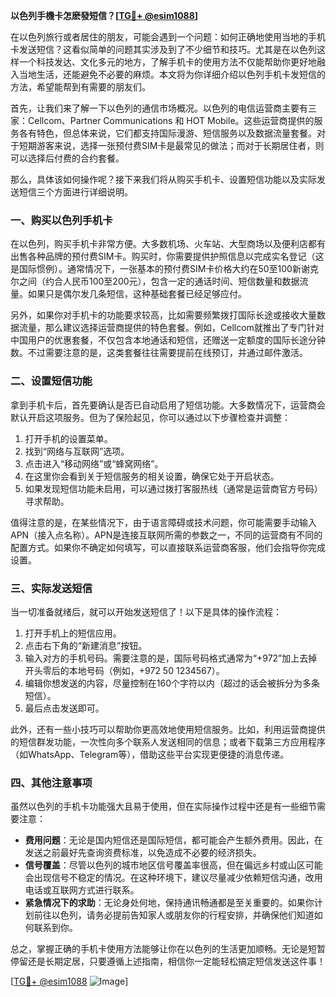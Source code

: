 **以色列手機卡怎麽發短信？[[TG💪+ @esim1088](https://t.me/s/esim1088)]**

在以色列旅行或者居住的朋友，可能会遇到一个问题：如何正确地使用当地的手机卡发送短信？这看似简单的问题其实涉及到了不少细节和技巧。尤其是在以色列这样一个科技发达、文化多元的地方，了解手机卡的使用方法不仅能帮助你更好地融入当地生活，还能避免不必要的麻烦。本文将为你详细介绍以色列手机卡发短信的方法，希望能帮到有需要的朋友们。

首先，让我们来了解一下以色列的通信市场概况。以色列的电信运营商主要有三家：Cellcom、Partner Communications 和 HOT Mobile。这些运营商提供的服务各有特色，但总体来说，它们都支持国际漫游、短信服务以及数据流量套餐。对于短期游客来说，选择一张预付费SIM卡是最常见的做法；而对于长期居住者，则可以选择后付费的合约套餐。

那么，具体该如何操作呢？接下来我们将从购买手机卡、设置短信功能以及实际发送短信三个方面进行详细说明。

### **一、购买以色列手机卡**

在以色列，购买手机卡非常方便。大多数机场、火车站、大型商场以及便利店都有出售各种品牌的预付费SIM卡。购买时，你需要提供护照信息以完成实名登记（这是国际惯例）。通常情况下，一张基本的预付费SIM卡价格大约在50至100新谢克尔之间（约合人民币100至200元），包含一定的通话时间、短信数量和数据流量。如果只是偶尔发几条短信，这种基础套餐已经足够应付。

另外，如果你对手机卡的功能要求较高，比如需要频繁拨打国际长途或接收大量数据流量，那么建议选择运营商提供的特色套餐。例如，Cellcom就推出了专门针对中国用户的优惠套餐，不仅包含本地通话和短信，还赠送一定额度的国际长途分钟数。不过需要注意的是，这类套餐往往需要提前在线预订，并通过邮件激活。

### **二、设置短信功能**

拿到手机卡后，首先要确认是否已自动启用了短信功能。大多数情况下，运营商会默认开启这项服务。但为了保险起见，你可以通过以下步骤检查并调整：

1. 打开手机的设置菜单。
2. 找到“网络与互联网”选项。
3. 点击进入“移动网络”或“蜂窝网络”。
4. 在这里你会看到关于短信服务的相关设置，确保它处于开启状态。
5. 如果发现短信功能未启用，可以通过拨打客服热线（通常是运营商官方号码）寻求帮助。

值得注意的是，在某些情况下，由于语言障碍或技术问题，你可能需要手动输入APN（接入点名称）。APN是连接互联网所需的参数之一，不同的运营商有不同的配置方式。如果你不确定如何填写，可以直接联系运营商客服，他们会指导你完成设置。

### **三、实际发送短信**

当一切准备就绪后，就可以开始发送短信了！以下是具体的操作流程：

1. 打开手机上的短信应用。
2. 点击右下角的“新建消息”按钮。
3. 输入对方的手机号码。需要注意的是，国际号码格式通常为“+972”加上去掉开头零后的本地号码（例如，+972 50 1234567）。
4. 编辑你想发送的内容，尽量控制在160个字符以内（超过的话会被拆分为多条短信）。
5. 最后点击发送即可。

此外，还有一些小技巧可以帮助你更高效地使用短信服务。比如，利用运营商提供的短信群发功能，一次性向多个联系人发送相同的信息；或者下载第三方应用程序（如WhatsApp、Telegram等），借助这些平台实现更便捷的消息传递。

### **四、其他注意事项**

虽然以色列的手机卡功能强大且易于使用，但在实际操作过程中还是有一些细节需要注意：

- **费用问题**：无论是国内短信还是国际短信，都可能会产生额外费用。因此，在发送之前最好先查询资费标准，以免造成不必要的经济损失。
- **信号覆盖**：尽管以色列的城市地区信号覆盖率很高，但在偏远乡村或山区可能会出现信号不稳定的情况。在这种环境下，建议尽量减少依赖短信沟通，改用电话或互联网方式进行联系。
- **紧急情况下的求助**：无论身处何地，保持通讯畅通都是至关重要的。如果你计划前往以色列，请务必提前告知家人或朋友你的行程安排，并确保他们知道如何联系到你。

总之，掌握正确的手机卡使用方法能够让你在以色列的生活更加顺畅。无论是短暂停留还是长期定居，只要遵循上述指南，相信你一定能轻松搞定短信发送这件事！

[[TG💪+ @esim1088](https://t.me/s/esim1088) ![Image](https://i.postimg.cc/4NQfJmqS/Snipaste-2025-05-13-00-14-12.png)]